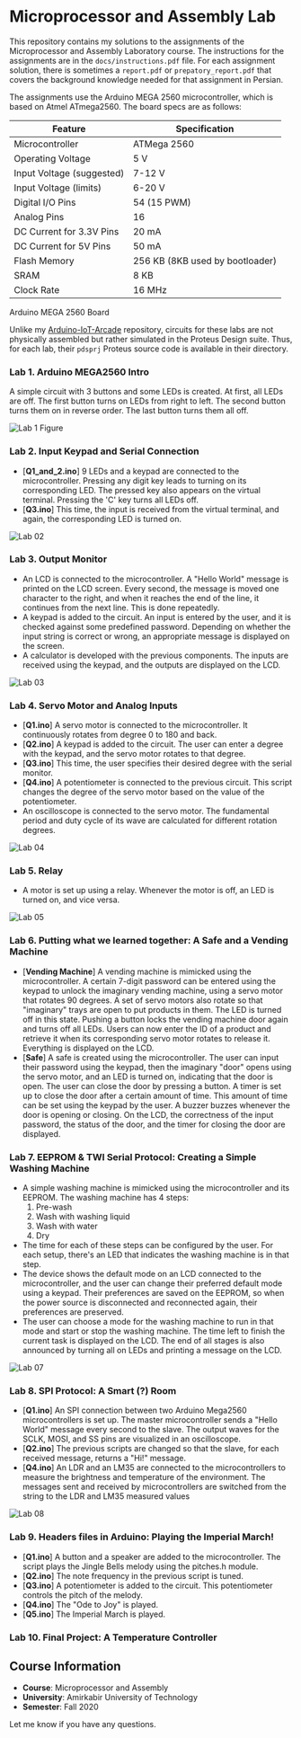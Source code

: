# Microprocessor and Assembly Lab

This repository contains my solutions to the assignments of the Microprocessor and Assembly Laboratory course.
The instructions for the assignments are in the `docs/instructions.pdf` file. For each assignment solution, there is
sometimes a `report.pdf` or `prepatory_report.pdf` that covers the background knowledge needed for that assignment in
Persian.

The assignments use the Arduino MEGA 2560 microcontroller, which is based on Atmel ATmega2560. The board specs are as
follows:

| Feature                   | Specification                   |
|---------------------------|---------------------------------|
| Microcontroller           | ATMega 2560                     |
| Operating Voltage         | 5 V                             |
| Input Voltage (suggested) | 7-12 V                          |
| Input Voltage (limits)    | 6-20 V                          |
| Digital I/O Pins          | 54 (15 PWM)                     |
| Analog Pins               | 16                              |
| DC Current for 3.3V Pins  | 20 mA                           |
| DC Current for 5V Pins    | 50 mA                           |
| Flash Memory              | 256 KB (8KB used by bootloader) |
| SRAM                      | 8 KB                            |
| Clock Rate                | 16 MHz                          |

Arduino MEGA 2560 Board

Unlike my [Arduino-IoT-Arcade](https://github.com/da-nial/Arduino-IoT-Arcade) repository, circuits for these labs are
not physically assembled but rather simulated in the Proteus Design suite. Thus, for each lab, their `pdsprj` Proteus
source code is available in their directory.

### Lab 1. Arduino MEGA2560 Intro

A simple circuit with 3 buttons and some LEDs is created. At first, all LEDs are off. The first button turns on LEDs
from right to left. The second button turns them on in reverse order. The last button turns them all off.

<img src="docs/figs/lab01.png" alt="Lab 1 Figure">

### Lab 2. Input Keypad and Serial Connection

- [**Q1_and_2.ino**] 9 LEDs and a keypad are connected to the microcontroller. Pressing any digit key leads to turning
  on its corresponding LED. The pressed key also appears on the virtual terminal. Pressing the 'C' key turns all LEDs off.
- [**Q3.ino**] This time, the input is received from the virtual terminal, and again, the corresponding LED is turned
  on.

<img src="docs/figs/lab02.png" alt="Lab 02">

### Lab 3. Output Monitor

- An LCD is connected to the microcontroller. A "Hello World" message is printed on the LCD screen. Every
  second, the message is moved one character to the right, and when it reaches the end of the line, it continues from
  the next line. This is done repeatedly.
- A keypad is added to the circuit. An input is entered by the user, and it is checked against some predefined password.
  Depending on whether the input string is correct or wrong, an appropriate message is displayed on the screen.
- A calculator is developed with the previous components. The inputs are received using the keypad, and the outputs are
  displayed on the LCD.

<img src="docs/figs/lab03.png" alt="Lab 03">

### Lab 4. Servo Motor and Analog Inputs

- [**Q1.ino**] A servo motor is connected to the microcontroller. It continuously rotates from degree 0 to 180 and back.
- [**Q2.ino**] A keypad is added to the circuit. The user can enter a degree with the keypad, and the servo motor
  rotates to
  that degree.
- [**Q3.ino**] This time, the user specifies their desired degree with the serial monitor.
- [**Q4.ino**] A potentiometer is connected to the previous circuit. This script changes the degree of the servo motor
  based
  on the value of the potentiometer.
- An oscilloscope is connected to the servo motor. The fundamental period and duty cycle of its wave are calculated for
  different rotation degrees.

<img src="docs/figs/lab04.png" alt="Lab 04">

### Lab 5. Relay

- A motor is set up using a relay. Whenever the motor is off, an LED is turned on, and vice versa.

<img src="docs/figs/lab05.png" alt="Lab 05">

### Lab 6. Putting what we learned together: A Safe and a Vending Machine

- [**Vending Machine**] A vending machine is mimicked using the microcontroller. A certain 7-digit password can be
  entered
  using the keypad to unlock the imaginary vending machine, using a servo motor that rotates 90 degrees. A set of servo
  motors also rotate so that "imaginary" trays are open to put products in them. The LED is turned off in this state.
  Pushing a button locks the vending machine door again and turns off all LEDs. Users can now enter the ID of a product
  and retrieve it when its corresponding servo motor rotates to release it. Everything is displayed on the LCD.
- [**Safe**] A safe is created using the microcontroller. The user can input their password using the keypad, then the
  imaginary "door" opens using the servo motor, and an LED is turned on, indicating that the door is open. The user can
  close the door by pressing a button. A timer is set up to close the door after a certain amount of time. This amount
  of time can be set using the keypad by the user. A buzzer buzzes whenever the door is opening or closing. On the LCD,
  the correctness of the input password, the status of the door, and the timer for closing the door are displayed.

### Lab 7. EEPROM & TWI Serial Protocol: Creating a Simple Washing Machine

- A simple washing machine is mimicked using the microcontroller and its EEPROM. The washing machine has 4 steps:
    1. Pre-wash
    2. Wash with washing liquid
    3. Wash with water
    4. Dry
- The time for each of these steps can be configured by the user. For each setup, there's an LED that indicates the
  washing machine is in that step.
- The device shows the default mode on an LCD connected to the microcontroller, and the user can change their preferred
  default mode using a keypad. Their preferences are saved on the EEPROM, so when the power source is disconnected and
  reconnected again, their preferences are preserved.
- The user can choose a mode for the washing machine to run in that mode and start or stop the washing machine. The time
  left to finish the current task is displayed on the LCD. The end of all stages is also announced by turning all on
  LEDs and printing a message on the LCD.

<img src="docs/figs/lab07.png" alt="Lab 07">

### Lab 8. SPI Protocol: A Smart (?) Room

- [**Q1.ino**] An SPI connection between two Arduino Mega2560 microcontrollers is set up. The master microcontroller
  sends
  a "Hello World" message every second to the slave. The output waves for the SCLK, MOSI, and SS pins are visualized in
  an oscilloscope.
- [**Q2.ino**] The previous scripts are changed so that the slave, for each received message, returns a "Hi!" message.
- [**Q4.ino**] An LDR and an LM35 are connected to the microcontrollers to measure the brightness and temperature of the
  environment. The messages sent and received by microcontrollers are switched from the string to the LDR and LM35
  measured values

<img src="docs/figs/lab08.png" alt="Lab 08">

### Lab 9. Headers files in Arduino: Playing the Imperial March!

- [**Q1.ino**] A button and a speaker are added to the microcontroller. The script plays the Jingle Bells melody using
  the pitches.h module.
- [**Q2.ino**] The note frequency in the previous script is tuned.
- [**Q3.ino**] A potentiometer is added to the circuit. This potentiometer controls the pitch of the melody.
- [**Q4.ino**] The "Ode to Joy" is played.
- [**Q5.ino**] The Imperial March is played.

### Lab 10. Final Project: A Temperature Controller

## Course Information

- **Course**: Microprocessor and Assembly
- **University**: Amirkabir University of Technology
- **Semester**: Fall 2020

Let me know if you have any questions.

